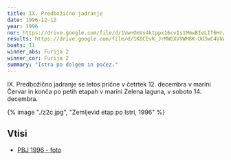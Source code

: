 ```yaml
---
title: IX. Predbožično jadranje
date: 1996-12-12
year: 1996
nor: https://drive.google.com/file/d/1VwnOmVv4ktppx16cvIs1MmwBIeLIT6Hr/view?usp=sharing
results: https://drive.google.com/file/d/1K0CEvK_JrMWGXVVWM8K-Ud3wC4VkWm04/view?usp=sharing
boats: 11
winner_abs: Furija 2
winner_cor: Furija 2
summary: "Istra po dolgem in počez."
---
```


IX. Predbožično jadranje se letos prične v četrtek 12. decembra v marini Červar in konča po petih etapah v marini Zelena laguna, v soboto 14. decembra.

{% image "./z2c.jpg", "Zemljevid etap po Istri, 1996" %}

## Vtisi
 - [PBJ 1996 - foto](https://photos.app.goo.gl/oMh2AMnrYERwcziP7)

